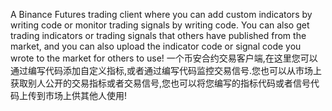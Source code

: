 A Binance Futures trading client where you can add custom indicators by writing code or monitor trading signals by writing code. You can also get trading indicators or trading signals that others have published from the market, and you can also upload the indicator code or signal code you wrote to the market for others to use!
一个币安合约交易客户端,在这里您可以通过编写代码添加自定义指标,或者通过编写代码监控交易信号.您也可以从市场上获取别人公开的交易指标或者交易信号,您也可以将您编写的指标代码或者信号代码上传到市场上供其他人使用!
